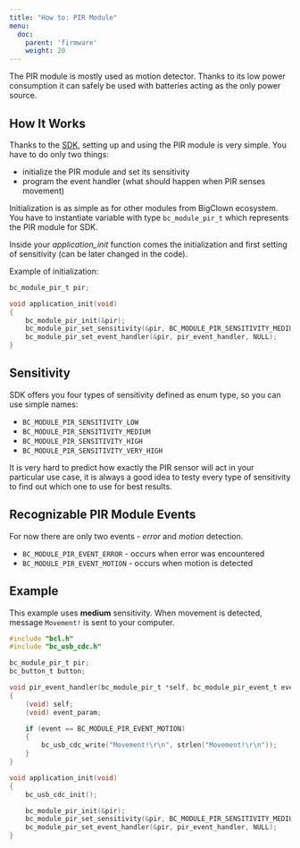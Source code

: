 ```yaml
---
title: "How to: PIR Module"
menu:
  doc:
    parent: 'firmware'
    weight: 20
---
```


The PIR module is mostly used as motion detector. Thanks to its low power consumption it can safely be used with batteries acting as the only power source.


## How It Works
Thanks to the [SDK](https://sdk.bigclown.com/group__bc__module__pir.html), setting up and using the PIR module is very simple. You have to do only two things:
- initialize the PIR module and set its sensitivity
- program the event handler (what should happen when PIR senses movement)

Initialization is as simple as for other modules from BigClown ecosystem. You have to instantiate variable with type `bc_module_pir_t` which represents the PIR module for SDK.

Inside your *application_init* function comes the initialization and first setting of sensitivity (can be later changed in the code).

Example of initialization:
```c
bc_module_pir_t pir;

void application_init(void)
{
    bc_module_pir_init(&pir);
    bc_module_pir_set_sensitivity(&pir, BC_MODULE_PIR_SENSITIVITY_MEDIUM);
    bc_module_pir_set_event_handler(&pir, pir_event_handler, NULL);
}

```

## Sensitivity
SDK offers you four types of sensitivity defined as enum type, so you can use simple names:

- `BC_MODULE_PIR_SENSITIVITY_LOW`
- `BC_MODULE_PIR_SENSITIVITY_MEDIUM`
- `BC_MODULE_PIR_SENSITIVITY_HIGH`
- `BC_MODULE_PIR_SENSITIVITY_VERY_HIGH`


It is very hard to predict how exactly the PIR sensor will act in your particular use case, it is always a good idea to testy every type of sensitivity to find out which one to use for best results.


## Recognizable PIR Module Events
For now there are only two events - *error* and *motion* detection.

- `BC_MODULE_PIR_EVENT_ERROR` - occurs when error was encountered
- `BC_MODULE_PIR_EVENT_MOTION` - occurs when motion is detected


## Example
This example uses **medium** sensitivity. When movement is detected, message `Movement!` is sent to your computer.

```c
#include "bcl.h"
#include "bc_usb_cdc.h"

bc_module_pir_t pir;
bc_button_t button;

void pir_event_handler(bc_module_pir_t *self, bc_module_pir_event_t event, void *event_param)
{
    (void) self;
    (void) event_param;

    if (event == BC_MODULE_PIR_EVENT_MOTION)
    {
        bc_usb_cdc_write("Movement!\r\n", strlen("Movement!\r\n"));
    }
}

void application_init(void)
{
    bc_usb_cdc_init();

    bc_module_pir_init(&pir);
    bc_module_pir_set_sensitivity(&pir, BC_MODULE_PIR_SENSITIVITY_MEDIUM);
    bc_module_pir_set_event_handler(&pir, pir_event_handler, NULL);
}

```
